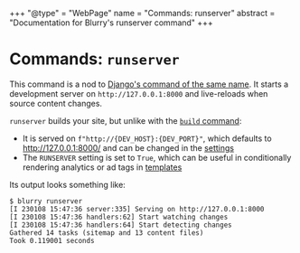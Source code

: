 +++
"@type" = "WebPage"
name = "Commands: runserver"
abstract = "Documentation for Blurry's runserver command"
+++

# Commands: `runserver`

This command is a nod to [Django's command of the same name](https://docs.djangoproject.com/en/latest/ref/django-admin/#runserver).
It starts a development server on `http://127.0.0.1:8000` and live-reloads when source content changes.

`runserver` builds your site, but unlike with the [`build` command](./build.md):

* It is served on `f"http://{DEV_HOST}:{DEV_PORT}"`, which defaults to <http://127.0.0.1:8000/> and can be changed in the [settings](../configuration/settings.md)
* The `RUNSERVER` setting is set to `True`, which can be useful in conditionally rendering analytics or ad tags in [templates](../templates/syntax.md)

Its output looks something like:

```shell
$ blurry runserver
[I 230108 15:47:36 server:335] Serving on http://127.0.0.1:8000
[I 230108 15:47:36 handlers:62] Start watching changes
[I 230108 15:47:36 handlers:64] Start detecting changes
Gathered 14 tasks (sitemap and 13 content files)
Took 0.119001 seconds
```
